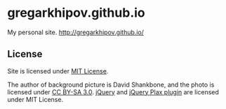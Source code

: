 # gregarkhipov.github.io
My personal site. http://gregarkhipov.github.io/

## License

Site is licensed under [MIT License](MIT-LICENSE.txt).

The author of background picture is David Shankbone, and the photo is licensed under [CC BY-SA 3.0](https://creativecommons.org/licenses/by-sa/3.0/).
[jQuery](http://jquery.org/) and
[jQuery Plax plugin](https://github.com/cameronmcefee/plax) are licensed under MIT License.
